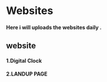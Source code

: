 # Websites
#### Here i will uploads the websites daily .
## website
#### 1.Digital Clock
#### 2.LANDUP PAGE
